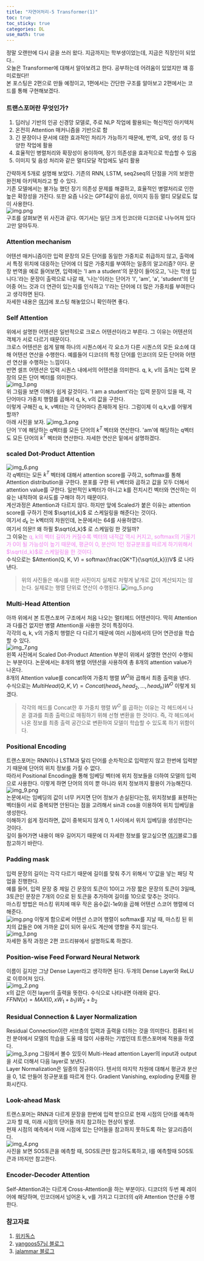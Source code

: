 ```yaml
---
title: "자연어처리-5 Transformer(1)"
toc: true
toc_sticky: true
categories: DL
use_math: true
---
```



정말 오랜만에 다시 글을 쓰러 왔다. 지금까지는 학부생이었는데, 지금은 직장인이 되었다..  
오늘은 Transformer에 대해서 알아보려고 한다. 공부하는데 어려움이 있었지만 꽤 흥미로웠다!!  
본 포스팅은 2편으로 만들 예정이고, 1편에서는 간단한 구조를 알아보고 2편에서는 코드를 통해 구현해보겠다.

### 트랜스포머란 무엇인가?
1. 딥러닝 기반의 인공 신경망 모델로, 주로 NLP 작업에 활용되는 혁신적인 아키텍처
2. 온전히 Attention 매커니즘을 기반으로 함
3. 긴 문장이나 문서에 대한 효과적인 처리가 가능하기 때문에, 번역, 요약, 생성 등 다양한 작업에 활용
4. 효율적인 병렬처리와 확장성이 용이하며, 장기 의존성을 효과적으로 학습할 수 있음
5. 이미지 및 음성 처리와 같은 멀티모달 작업에도 널리 활용

간략하게 5개로 설명해 보았다. 기존의 RNN, LSTM, seq2seq의 단점을 거의 보완한 완전체 아키텍처라고 할 수 있다.  
기존 모델에서는 불가능 했던 장기 의존성 문제를 해결하고, 효율적인 병렬처리로 인한 높은 확장성을 가진다. 
또한 요즘 나오는 GPT4같이 음성, 이미지 등등 멀티 모달로도 많이 사용한다.  
![img.png](/assets/images/transformer/img.png)  
구조를 살펴보면 위 사진과 같다. 여기서는 일단 크게 인코더와 디코더로 나누어져 있다고만 알아두자.

### Attention mechanism
어텐션 매커니즘이란 입력 문장의 모든 단어를 동일한 가중치로 취급하지 않고, 출력에서 특정 위치에 대응하는 단어에 더 많은 가중치를 부여하는
일종의 알고리즘? 이다. 문장 번역을 예로 들어보면, 입력에는 'I am a student'의 문장이 들어오고, '나는 학생 입니다.'라는 문장이 출력으로 나갈 때,
'나는'이라는 단어가 'I', 'am', 'a', 'student'의 단어중 어느 것과 더 연관이 있는지를 인식하고 'I'라는 단어에 더 많은 가중치를 부여한다고 생각하면 된다.  
자세한 내용은 [여기](https://dongju923.github.io/dl/attention/)에 포스팅 해놓았으니 확인하면 좋다.  


### Self Attention
위에서 설명한 어텐션은 일반적으로 크로스 어텐션이라고 부른다. 그 이유는 어텐션의 객체가 서로 다르기 때문이다.  
크로스 어텐션은 쉽게 말해 하나의 시퀀스에서 각 요소가 다른 시퀀스의 모든 요소에 대해 어텐션 연산을 수행한다. 예를들어 디코더의 특정 단어를 인코더의 모든 단어와 어텐션 연산을
수행하는 느낌이다.  
반면 셀프 어텐션은 입력 시퀀스 내에서의 어텐션을 의미한다. q, k, v의 출처는 입력 문장의 모든 단어 벡터를 의미한다.  
![img_1.png](/assets/images/transformer/img_1.png)  
위 그림을 보면 이해가 쉽게 갈것이다. 'I am a student'라는 입력 문장이 있을 때, 각 단어마다 가중치 행렬를 곱해서 q, k, v의 값을 구한다.  
이렇게 구해진 q, k, v벡터는 각 단어마다 존재하게 된다. 그럼이제 이 q,k,v를 어떻게 할까?  
아래 사진을 보자.
![img_3.png](/assets/images/transformer/img_3.png)  
단어 'I'에 해당하는 q벡터를 모든 단어의 $k^T$ 벡터와 연산한다. 'am'에 해당하는 q벡터도 모든 단어의 $k^T$ 벡터와 연산한다. 자세한 연산은 밑에서 설명하겠다.  

### scaled Dot-Product Attention
![img_6.png](/assets/images/transformer/img_6.png)  
각 q벡터는 모든 $k^T$ 벡터에 대해서 attention score를 구하고, softmax를 통해 Attention distribution을 구한다. 분포를 구한 뒤 v벡터와 곱하고
값을 모두 더해서 attention value를 구한다. 일반적인 k벡터가 아니고 k를 전치시킨 벡터와 연산하는 이유는 내적하여 유사도를 구해야 하기 때문이다.  
계산과정은 Attention과 다르지 않다. 하지만 앞에 Scaled가 붙은 이유는 attention score를 구하기 전에 $\sqrt{d_k}$ 로 스케일링을 해준다는 것이다.  
여기서 ${d_k}$ 는 k벡터의 차원인데, 논문에서는 64를 사용하였다.  
여기서 의문!! 왜 하필 $\sqrt{d_k}$ 로 스케일링 한 것일까?  
그 이유는 <span style="color:violet">q, k의 벡터 길이가 커질수록 벡터의 내적값 역시 커지고, softmax의 기울기가 0이 될 가능성이 높기 때문에, 평균이 0, 분산이 1인 정규분포를 따르게 하기위해서 $\sqrt{d_k}$로 스케일링을 한 것이다.</span>  
수식으로는 $Attention(Q, K, V) = softmax(\frac{QK^T}{\sqrt{d_k}})V$ 로 나타낸다.
> 위의 사진들은 예시를 위한 사진이지 실제로 저렇게 낱개로 값이 계산되지는 않는다. 실제로는 행렬 단위로 연산이 수행된다.
![img_5.png](/assets/images/transformer/img_5.png)

### Multi-Head Attention
아까 위에서 본 트랜스포머 구조에서 처음 나오는 멀티헤드 어텐션이다. 딱히 Attention과 다를건 없지만 병렬 Attention을 사용한 것이 특징이다.  
각각의 q, k, v의 가중치 행렬은 다 다르기 때문에 여러 시점에서의 단어 연관성을 학습할 수 있다.  
![img_7.png](/assets/images/transformer/img_7.png)  
왼쪽 사진에서 Scaled Dot-Product Attention 부분이 위에서 설명한 연산이 수행되는 부분이다. 논문에서는 8개의 병렬 어텐션을 사용하여 총 8개의 attention value가 나온다.  
8개의 Attention value를 concat하여 가중치 행렬 $W^O$와 곱해서 최종 출력을 낸다.  
수식으로는 $MultiHead(Q, K, V) = Concat(head_1, head_2, ..., head_h)W^O$ 이렇게 되겠다.  
> 각각의 헤드를 Concat한 후 가중치 행렬 $W^O$ 를 곱하는 이유는 각 헤드에서 나온 결과를 최종 출력으로 매핑하기 위해 선형 변환을 한 것이다. 즉, 각 헤드에서 나온 정보를 최종 출력 공간으로 변환하여 모델이 학습할 수 있도록 하기 위함이다.  

### Positional Encoding  
트랜스포머는 RNN이나 LSTM과 달리 단어를 순차적으로 입력받지 않고 한번에 입력받기 때문에 단어의 위치 정보를 가질 수 없다.  
따라서 Positional Encoding을 통해 임베딩 벡터에 위치 정보들을 더하여 모델의 입력으로 사용한다. 이렇게 하면 단어의 의미 뿐 아니라 위치 정보까지 활용이 가능해진다.  
![img_9.png](/assets/images/transformer/img_9.png)  
논문에서는 임베딩의 값이 너무 커지면 단어 정보가 손실된다는점, 위치정보를 표현하는 벡터들이 서로 중복되면 안된다는 점을 고려해서 sin과 cos을 이용하여 위치 임베딩을 생성한다.  
이해하기 쉽게 정리하면, 값이 중복되지 않게 0, 1 사이에서 위치 임베딩을 생성한다는 것이다.  
깊이 들어가면 내용이 매우 길어지기 때문에 더 자세한 정보를 알고싶으면 [여기](https://yangoos57.github.io/blog/DeepLearning/paper/Transformer/positional-encoding/)블로그를 참고하기 바란다.


### Padding mask
입력 문장의 길이는 각각 다르기 때문에 길이를 맞춰 주기 위해서 '0'값을 넣는 패딩 작업을 진행한다.  
예를 들어, 입력 문장 중 제일 긴 문장의 토큰이 10이고 가장 짧은 문장의 토큰이 3일때, 3토큰인 문장은 7개의 0으로 된 토큰을 추가하여 길이를 10으로 맞추는 것이다.  
마스킹 방법은 마스킹 위치에 매우 작은 음수값(-1e9)을 곱해 어텐션 스코어 행렬에 더해준다.  
![img.png](/assets/images/transformer/img_10.png)
이렇게 함으로써 어텐션 스코어 행렬이 softmax를 지날 때, 마스킹 된 위치의 값들은 0에 가까운 값이 되어 유사도 계산에 영향을 주지 않는다.  
![img_1.png](/assets/images/transformer/img_11.png)  
자세한 동작 과정은 2편 코드리뷰에서 설명하도록 하겠다.

### Position-wise Feed Forward Neural Network
이름이 길지만 그냥 Dense Layer라고 생각하면 된다. 두개의 Dense Layer와 ReLU로 이루어져 있다.  
![img_2.png](/assets/images/transformer/img_12.png)  
x의 값은 이전 layer의 출력을 뜻한다. 수식으로 나타내면 아래와 같다.  
$FFNN(x) = MAX(0, xW_1+b_1)W_2+b_2$  

### Residual Connection & Layer Normalization
Residual Connection이란 서브층의 입력과 출력을 더하는 것을 의미한다. 컴퓨터 비전 분야에서 모델의 학습을 도울 때 많이 사용하는 기법인데 트랜스포머에 적용을 하였다.  
![img_3.png](/assets/images/transformer/img_13.png)
그림에서 볼수 있듯이 Multi-Head attention Layer의 input과 output을 서로 더해서 다음 layer로 보낸다.  
Layer Normalization은 일종의 정규화이다. 텐서의 마지막 차원에 대해서 평균과 분산을 0, 1로 만들어 정규분포를 따르게 한다. Gradient Vanishing, exploding 문제를 완화시킨다.  

### Look-ahead Mask
트랜스포머는 RNN과 다르게 문장을 한번에 입력 받으므로 현재 시점의 단어를 예측하고자 할 때, 미래 시점의 단어들 까지 참고하는 현상이 발생.  
현재 시점의 예측에서 미래 시점에 있는 단어들을 참고하지 못하도록 하는 알고리즘이다.  
![img_4.png](/assets/images/transformer/img_14.png)  
사진을 보면 SOS토큰을 예측할 때, SOS토큰만 참고하도록하고, I를 예측할때 SOS토큰과 I까지만 참고한다.  

### Encoder-Decoder Attention
Self-Attention과는 다르게 Cross-Attention을 하는 부분이다. 디코더의 두번 째 레이어에 해당하며, 인코더에서 넘어온 k, v를 가지고 디코더의 q와
Attention 연산을 수행한다.  

### 참고자료
1. [위키독스](https://wikidocs.net/31379)  
2. [yangoos57님 블로그](https://yangoos57.github.io/blog/DeepLearning/paper/Transformer/positional-encoding/)  
3. [jalammar 블로그](https://jalammar.github.io/illustrated-transformer/)  